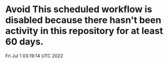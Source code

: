 # Avoid This scheduled workflow is disabled because there hasn't been activity in this repository for at least 60 days.
Fri Jul  1 03:19:14 UTC 2022
